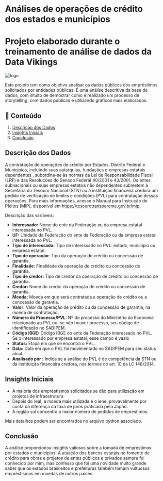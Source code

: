 # Análises de operações de crédito dos estados e municípios

# Projeto elaborado durante o treinamento de análise de dados da Data Vikings


<img src="arquivo/imagens/logo_ministerio_da_fazenda.jpg" alt="logo">

Este projeto tem como objetivo analisar os dados públicos dos empréstimos solicitados por entidades públicas. É uma análise descritiva da base de dados, com intuito de demostrar como é realizado um processo de storytelling, com dados públicos e utilizando gráficos mais elaborados.

## 📂 Conteúdo

1. [Descrição dos Dados](#descrição-dos-dados)
2. [Insights Iniciais](#insights-iniciais)
3. [Conclusão](#conclusão)

## Descrição dos Dados

A contratação de operações de crédito por Estados, Distrito Federal e Municípios, incluindo suas autarquias, fundações e empresas estatais dependentes , subordina-se às normas da Lei de Responsabilidade Fiscal (LRF) e das Resoluções do Senado Federal 40/2001 e 43/2001. Os entes subnacionais ou suas empresas estatais não dependentes submetem à Secretaria do Tesouro Nacional (STN) ou à instituição financeira credora um pedido de verificação de limites e condições (PVL) para contratação dessas operações. Para mais informações, acesse o Manual para Instrução de Pleitos (MIP), disponível em https://tesourotransparente.gov.br/mip.

Descrição das variáveis:

- **Interessado:** Nome do ente da Federação ou da empresa estatal interessada no PVL.
- **UF:** Unidade da Federação do ente da Federação ou da empresa estatal interessada no PVL.
- **Tipo de interessado:** Tipo de interessado no PVL: estado, município ou empresa estatal.
- **Tipo de operação:** Tipo da operação de crédito ou concessão de garantia.
- **Finalidade:** Finalidade da operação de crédito ou concessão de garantia.
- **Tipo de credor:** Tipo de credor da operação de crédito ou concessão de garantia.
- **Credor:** Nome do credor da operação de crédito ou concessão de garantia.
- **Moeda:** Moeda em que será contratada a operação de crédito ou a concessão de garantia.
- **Valor:** Valor da operação de crédito ou da concessão de garantia, na moeda de contratação.
- **Número do Processo/PVL:** Nº do processo do Ministério da Economia relacionado ao PVL ou, se não houver processo, seu código de
identificação no SADIPEM.
- **Código IBGE:** Código IBGE do ente da Federação interessado no PVL. Se o interessado por empresa estatal, esse campo
é vazio
- **Status:** Etapa em que se encontra o PVL.
- **Data:** Data em que o PVL foi movimentado no SADIPEM para seu status atual.
- **Analisado por :** Indica se a análise do PVL é de competência da STN ou da instituição financeira credora, nos termos do
art. 10 da LC 148/2014.


## Insights Iniciais

- A maioria dos empréstismos solicitados se dão para utilização em projetos de infraestrutura.
- Depois do real, a moeda mais utilizada é o iene, provavelmente por conta da diferença da taxa de juros praticada pelo Japão.
- A região sul concentra o maior número de pedidos de emprestimos.
  
Mais detalhes podem ser encontrados no arquivo python associado.

## Conclusão

A análise proporcionou insights valiosos sobre a tomada de emprestimos por estados e municípios. A atuação dos bancos estatáis no fomento de crédito para obras e projetos de entes públicos e privados sempre foi conhecido por mim,  mas confesso que foi uma novidade muito grande saber que os estados brasileitos e prefeituras também tomam vultuosos empréstismos em moedas de outros paises. 


